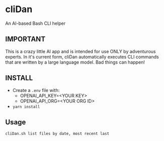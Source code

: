 # cliDan
An AI-based Bash CLI helper

## IMPORTANT
This is a crazy little AI app and is intended for use ONLY by adventurous experts. In it's current form, cliDan automatically executes CLI commands that are written by a large language model. Bad things can happen!

## INSTALL
  - Create a `.env` file with:
      - OPENAI_API_KEY=\<YOUR KEY>
      - OPENAI_API_ORG=\<YOUR ORG ID>
  - `yarn install`

## Usage
  ```
  cliDan.sh list files by date, most recent last 
